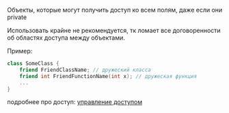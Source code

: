 Объекты, которые могут получить доступ ко всем полям, даже если они private

Использовать крайне не рекомендуется, тк ломает все договоренности об областях доступа между объектами.

Пример:
```cpp
class SomeClass {
    friend FriendClassName; // дружеский класса
    friend int FriendFunctionName(int x); // дружеская функция
    ...
}
```

подробнее про доступ: [управление доступом](управление%20доступом.md)